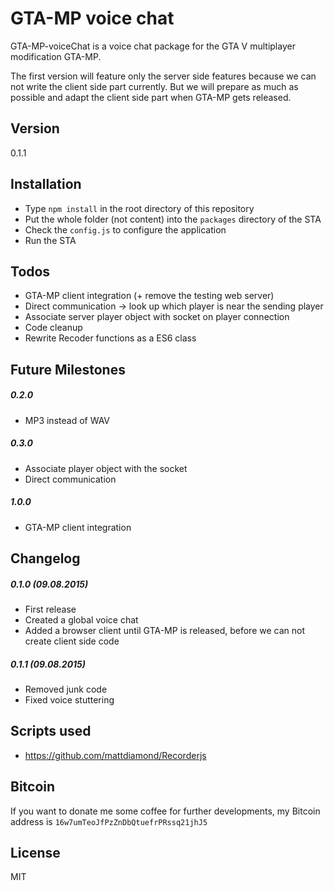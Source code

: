 # GTA-MP voice chat

GTA-MP-voiceChat is a voice chat package for the GTA V multiplayer modification GTA-MP.

The first version will feature only the server side features because we can not
write the client side part currently.
But we will prepare as much as possible and adapt the client side part when GTA-MP gets released.

## Version

0.1.1

## Installation

  - Type `npm install` in the root directory of this repository
  - Put the whole folder (not content) into the `packages` directory of the STA
  - Check the `config.js` to configure the application
  - Run the STA

## Todos

 - GTA-MP client integration (+ remove the testing web server)
 - Direct communication -> look up which player is near the sending player
 - Associate server player object with socket on player connection
 - Code cleanup
 - Rewrite Recoder functions as a ES6 class

## Future Milestones

##### 0.2.0
 - MP3 instead of WAV

##### 0.3.0
 - Associate player object with the socket
 - Direct communication

##### 1.0.0
 - GTA-MP client integration

## Changelog

##### 0.1.0 (09.08.2015)

 - First release
 - Created a global voice chat
 - Added a browser client until GTA-MP is released, before we can not create client side code

##### 0.1.1 (09.08.2015)
 - Removed junk code
 - Fixed voice stuttering

## Scripts used
 - https://github.com/mattdiamond/Recorderjs

##  Bitcoin
If you want to donate me some coffee for further developments, my Bitcoin address is `16w7umTeoJfPzZnDbQtuefrPRssq21jhJ5`

License
----

MIT
